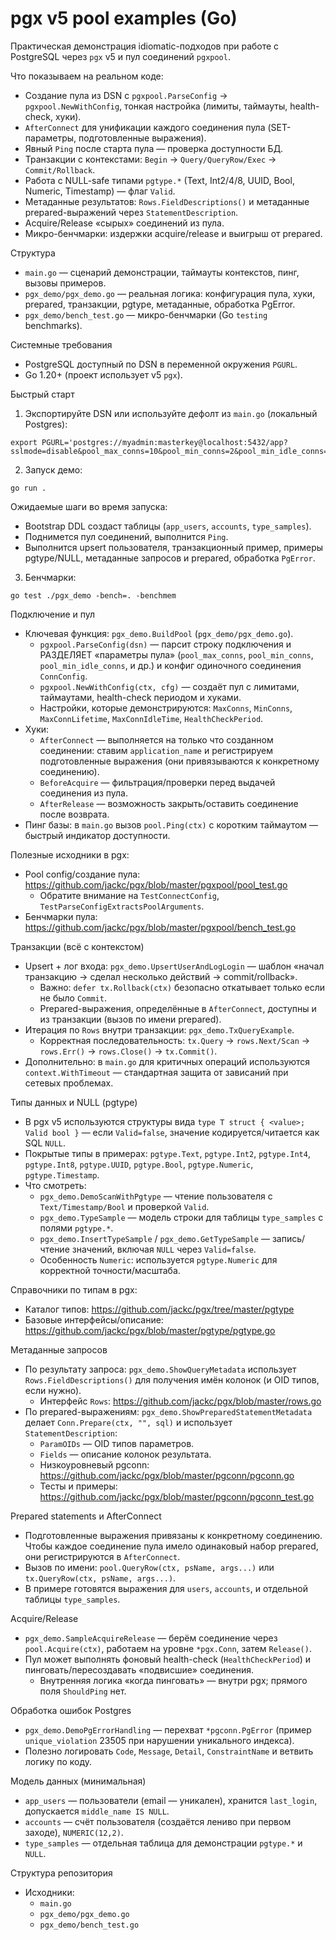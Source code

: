 # pgx v5 pool examples (Go)

Практическая демонстрация idiomatic-подходов при работе с PostgreSQL через `pgx` v5 и пул соединений `pgxpool`.

Что показываем на реальном коде:
- Создание пула из DSN с `pgxpool.ParseConfig` → `pgxpool.NewWithConfig`, тонкая настройка (лимиты, таймауты, health-check, хуки).
- `AfterConnect` для унификации каждого соединения пула (SET-параметры, подготовленные выражения).
- Явный `Ping` после старта пула — проверка доступности БД.
- Транзакции с контекстами: `Begin` → `Query/QueryRow/Exec` → `Commit/Rollback`.
- Работа с NULL-safe типами `pgtype.*` (Text, Int2/4/8, UUID, Bool, Numeric, Timestamp) — флаг `Valid`.
- Метаданные результатов: `Rows.FieldDescriptions()` и метаданные prepared-выражений через `StatementDescription`.
- Acquire/Release «сырых» соединений из пула.
- Микро-бенчмарки: издержки acquire/release и выигрыш от prepared.

Структура
- `main.go` — сценарий демонстрации, таймауты контекстов, пинг, вызовы примеров.
- `pgx_demo/pgx_demo.go` — реальная логика: конфигурация пула, хуки, prepared, транзакции, pgtype, метаданные, обработка PgError.
- `pgx_demo/bench_test.go` — микро-бенчмарки (Go `testing` benchmarks).

Системные требования
- PostgreSQL доступный по DSN в переменной окружения `PGURL`.
- Go 1.20+ (проект использует v5 `pgx`).

Быстрый старт
1) Экспортируйте DSN или используйте дефолт из `main.go` (локальный Postgres):

```
export PGURL='postgres://myadmin:masterkey@localhost:5432/app?sslmode=disable&pool_max_conns=10&pool_min_conns=2&pool_min_idle_conns=1'
```

2) Запуск демо:

```
go run .
```

Ожидаемые шаги во время запуска:
- Bootstrap DDL создаст таблицы (`app_users`, `accounts`, `type_samples`).
- Поднимется пул соединений, выполнится `Ping`.
- Выполнится upsert пользователя, транзакционный пример, примеры pgtype/NULL, метаданные запросов и prepared, обработка `PgError`.

3) Бенчмарки:

```
go test ./pgx_demo -bench=. -benchmem
```

Подключение и пул
- Ключевая функция: `pgx_demo.BuildPool` (`pgx_demo/pgx_demo.go`).
  - `pgxpool.ParseConfig(dsn)` — парсит строку подключения и РАЗДЕЛЯЕТ «параметры пула» (`pool_max_conns`, `pool_min_conns`, `pool_min_idle_conns`, и др.) и конфиг одиночного соединения `ConnConfig`.
  - `pgxpool.NewWithConfig(ctx, cfg)` — создаёт пул с лимитами, таймаутами, health-check периодом и хуками.
  - Настройки, которые демонстрируются: `MaxConns`, `MinConns`, `MaxConnLifetime`, `MaxConnIdleTime`, `HealthCheckPeriod`.
- Хуки:
  - `AfterConnect` — выполняется на только что созданном соединении: ставим `application_name` и регистрируем подготовленные выражения (они привязываются к конкретному соединению).
  - `BeforeAcquire` — фильтрация/проверки перед выдачей соединения из пула.
  - `AfterRelease` — возможность закрыть/оставить соединение после возврата.
- Пинг базы: в `main.go` вызов `pool.Ping(ctx)` с коротким таймаутом — быстрый индикатор доступности.

Полезные исходники в pgx:
- Pool config/создание пула: https://github.com/jackc/pgx/blob/master/pgxpool/pool_test.go
  - Обратите внимание на `TestConnectConfig`, `TestParseConfigExtractsPoolArguments`.
- Бенчмарки пула: https://github.com/jackc/pgx/blob/master/pgxpool/bench_test.go

Транзакции (всё с контекстом)
- Upsert + лог входа: `pgx_demo.UpsertUserAndLogLogin` — шаблон «начал транзакцию → сделал несколько действий → commit/rollback».
  - Важно: `defer tx.Rollback(ctx)` безопасно откатывает только если не было `Commit`.
  - Prepared-выражения, определённые в `AfterConnect`, доступны и из транзакции (вызов по имени prepared).
- Итерация по `Rows` внутри транзакции: `pgx_demo.TxQueryExample`.
  - Корректная последовательность: `tx.Query` → `rows.Next/Scan` → `rows.Err()` → `rows.Close()` → `tx.Commit()`.
- Дополнительно: в `main.go` для критичных операций используются `context.WithTimeout` — стандартная защита от зависаний при сетевых проблемах.

Типы данных и NULL (pgtype)
- В pgx v5 используются структуры вида `type T struct { <value>; Valid bool }` — если `Valid=false`, значение кодируется/читается как SQL `NULL`.
- Покрытые типы в примерах: `pgtype.Text`, `pgtype.Int2`, `pgtype.Int4`, `pgtype.Int8`, `pgtype.UUID`, `pgtype.Bool`, `pgtype.Numeric`, `pgtype.Timestamp`.
- Что смотреть:
  - `pgx_demo.DemoScanWithPgtype` — чтение пользователя с `Text/Timestamp/Bool` и проверкой `Valid`.
  - `pgx_demo.TypeSample` — модель строки для таблицы `type_samples` с полями `pgtype.*`.
  - `pgx_demo.InsertTypeSample` / `pgx_demo.GetTypeSample` — запись/чтение значений, включая `NULL` через `Valid=false`.
  - Особенность `Numeric`: используется `pgtype.Numeric` для корректной точности/масштаба.

Справочники по типам в pgx:
- Каталог типов: https://github.com/jackc/pgx/tree/master/pgtype
- Базовые интерфейсы/описание: https://github.com/jackc/pgx/blob/master/pgtype/pgtype.go

Метаданные запросов
- По результату запроса: `pgx_demo.ShowQueryMetadata` использует `Rows.FieldDescriptions()` для получения имён колонок (и OID типов, если нужно).
  - Интерфейс `Rows`: https://github.com/jackc/pgx/blob/master/rows.go
- По prepared-выражениям: `pgx_demo.ShowPreparedStatementMetadata` делает `Conn.Prepare(ctx, "", sql)` и использует `StatementDescription`:
  - `ParamOIDs` — OID типов параметров.
  - `Fields` — описание колонок результата.
  - Низкоуровневый pgconn: https://github.com/jackc/pgx/blob/master/pgconn/pgconn.go
  - Тесты и примеры: https://github.com/jackc/pgx/blob/master/pgconn/pgconn_test.go

Prepared statements и AfterConnect
- Подготовленные выражения привязаны к конкретному соединению. Чтобы каждое соединение пула имело одинаковый набор prepared, они регистрируются в `AfterConnect`.
- Вызов по имени: `pool.QueryRow(ctx, psName, args...)` или `tx.QueryRow(ctx, psName, args...)`.
- В примере готовятся выражения для `users`, `accounts`, и отдельной таблицы `type_samples`.

Acquire/Release
- `pgx_demo.SampleAcquireRelease` — берём соединение через `pool.Acquire(ctx)`, работаем на уровне `*pgx.Conn`, затем `Release()`.
- Пул может выполнять фоновый health-check (`HealthCheckPeriod`) и пинговать/пересоздавать «подвисшие» соединения.
  - Внутренняя логика «когда пинговать» — внутри pgx; прямого поля `ShouldPing` нет.

Обработка ошибок Postgres
- `pgx_demo.DemoPgErrorHandling` — перехват `*pgconn.PgError` (пример `unique_violation` 23505 при нарушении уникального индекса).
- Полезно логировать `Code`, `Message`, `Detail`, `ConstraintName` и ветвить логику по коду.

Модель данных (минимальная)
- `app_users` — пользователи (email — уникален), хранится `last_login`, допускается `middle_name IS NULL`.
- `accounts` — счёт пользователя (создаётся лениво при первом заходе), `NUMERIC(12,2)`.
- `type_samples` — отдельная таблица для демонстрации `pgtype.*` и `NULL`.

Структура репозитория
- Исходники:
  - `main.go`
  - `pgx_demo/pgx_demo.go`
  - `pgx_demo/bench_test.go`
